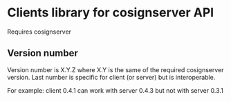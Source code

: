 # Clients library for cosignserver API

Requires cosignserver 

## Version number

Version number is X.Y.Z where X.Y is the same of the required cosignserver version. Last number is specific for client (or server) but is interoperable.

For example: client 0.4.1 can work with server 0.4.3 but not with server 0.3.1 